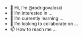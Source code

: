 - 👋 Hi, I’m @rodrigovaloski
- 👀 I’m interested in ...
- 🌱 I’m currently learning ...
- 💞️ I’m looking to collaborate on ...
- 📫 How to reach me ...

<!---
rodrigovaloski/rodrigovaloski is a ✨ special ✨ repository because its `README.md` (this file) appears on your GitHub profile.
You can click the Preview link to take a look at your changes.
--->
